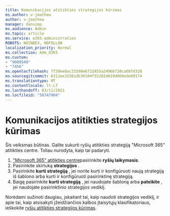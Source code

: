 ```yaml
---
title: Komunikacijos atitikties strategijos kūrimas
ms.author: v-jmathew
author: v-jmathew
manager: dansimp
ms.audience: Admin
ms.topic: article
ms.service: o365-administration
ROBOTS: NOINDEX, NOFOLLOW
localization_priority: Normal
ms.collection: Adm_O365
ms.custom:
- "9000549"
- "7456"
ms.openlocfilehash: ff20ee8ac33598e6f21855a2496b730ca60fd320
ms.sourcegitcommit: 6312ee31561db36104f32282d019d069ede69174
ms.translationtype: MT
ms.contentlocale: lt-LT
ms.lasthandoff: 03/11/2021
ms.locfileid: "50747904"
---
```

# <a name="create-a-communication-compliance-policy"></a>Komunikacijos atitikties strategijos kūrimas

Šis veiksmas būtinas. Galite sukurti ryšių atitikties strategiją "Microsoft 365" atitikties centre. Toliau nurodyta, kaip tai padaryti.

1. ["Microsoft 365" atitikties centre](https://go.microsoft.com/fwlink/?linkid=2130502)pasirinkite **ryšių laikymasis**.
2. Pasirinkite skirtuką **strategijos** .
3. Pasirinkite **kurti strategiją** , jei norite kurti ir konfigūruoti naują strategiją iš šablono arba kurti ir konfigūruoti pasirinktinę strategiją.
4. Baigę pasirinkite **kurti strategiją** , jei naudojate šabloną arba **pateikite** , jei naudojate pasirinktinio strategijos vediklį.

Norėdami sužinoti daugiau, įskaitant tai, kaip naudoti strategijos vediklį, ir apie tai, kaip atsisakyti įžeidžiančios kalbos įtaisytųjų klasifikatoriaus, ieškokite [ryšių atitikties strategijos kūrimas](https://go.microsoft.com/fwlink/?linkid=2129079).
